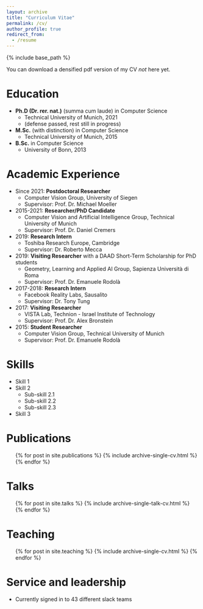 ```yaml
---
layout: archive
title: "Curriculum Vitae"
permalink: /cv/
author_profile: true
redirect_from:
  - /resume
---
```


{% include base_path %}

You can download a densified pdf version of my CV *not* here yet.

Education
======
* **Ph.D (Dr. rer. nat.)** (summa cum laude) in Computer Science
  * Technical University of Munich, 2021
  * (defense passed, rest still in progress)
* **M.Sc.** (with distinction) in Computer Science
  * Technical University of Munich, 2015
* **B.Sc.** in Computer Science
  * University of Bonn, 2013

Academic Experience
======
* Since 2021: **Postdoctoral Researcher**
  * Computer Vision Group, University of Siegen
  * Supervisor: Prof. Dr. Michael Moeller
* 2015-2021: **Researcher/PhD Candidate**
  * Computer Vision and Artificial Intelligence Group, Technical University of Munich
  * Supervisor: Prof. Dr. Daniel Cremers
* 2019: **Research Intern**
  * Toshiba Research Europe, Cambridge
  * Supervisor: Dr. Roberto Mecca
* 2019: **Visiting Researcher** with a DAAD Short-Term Scholarship for PhD students
  * Geometry, Learning and Applied AI Group, Sapienza Università di Roma
  * Supervisor: Prof. Dr. Emanuele Rodolà
* 2017-2018: **Research Intern**
  * Facebook Reality Labs, Sausalito
  * Supervisor: Dr. Tony Tung
* 2017: **Visiting Researcher**
  * VISTA Lab, Technion - Israel Institute of Technology
  * Supervisor: Prof. Dr. Alex Bronstein
* 2015: **Student Researcher**
  * Computer Vision Group, Technical University of Munich
  * Supervisor: Prof. Dr. Emanuele Rodolà

Skills
======
* Skill 1
* Skill 2
  * Sub-skill 2.1
  * Sub-skill 2.2
  * Sub-skill 2.3
* Skill 3

Publications
======
  <ul>{% for post in site.publications %}
    {% include archive-single-cv.html %}
  {% endfor %}</ul>

Talks
======
  <ul>{% for post in site.talks %}
    {% include archive-single-talk-cv.html %}
  {% endfor %}</ul>

Teaching
======
  <ul>{% for post in site.teaching %}
    {% include archive-single-cv.html %}
  {% endfor %}</ul>

Service and leadership
======
* Currently signed in to 43 different slack teams
